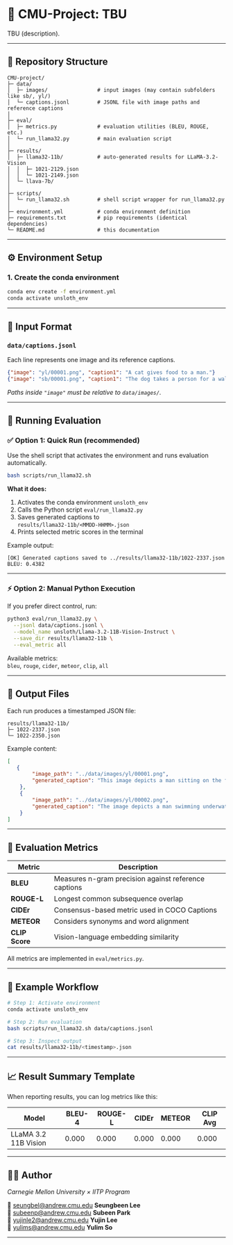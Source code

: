 # 🧠 CMU-Project: TBU

TBU (description).

---

## 📁 Repository Structure

```
CMU-project/
├─ data/
│  ├─ images/                # input images (may contain subfolders like sb/, yl/)
│  └─ captions.jsonl         # JSONL file with image paths and reference captions
│
├─ eval/
│  ├─ metrics.py             # evaluation utilities (BLEU, ROUGE, etc.)
│  └─ run_llama32.py         # main evaluation script
│
├─ results/
│  ├─ llama32-11b/           # auto-generated results for LLaMA-3.2-Vision
│  │  ├─ 1021-2129.json
│  │  └─ 1021-2149.json
│  └─ llava-7b/              
│
├─ scripts/
│  └─ run_llama32.sh         # shell script wrapper for run_llama32.py
│
├─ environment.yml           # conda environment definition
├─ requirements.txt          # pip requirements (identical dependencies)
└─ README.md                 # this documentation
```

---

## ⚙️ Environment Setup

### 1. Create the conda environment
```bash
conda env create -f environment.yml
conda activate unsloth_env
```


---

## 🧩 Input Format

### `data/captions.jsonl`
Each line represents one image and its reference captions.

```json
{"image": "yl/00001.png", "caption1": "A cat gives food to a man."}
{"image": "sb/00001.png", "caption1": "The dog takes a person for a walk."}
```

*Paths inside `"image"` must be relative to `data/images/`.*

---

## 🚀 Running Evaluation

### ✅ Option 1: Quick Run (recommended)
Use the shell script that activates the environment and runs evaluation automatically.

```bash
bash scripts/run_llama32.sh 
```

**What it does:**
1. Activates the conda environment `unsloth_env`
2. Calls the Python script `eval/run_llama32.py`
3. Saves generated captions to  
   `results/llama32-11b/<MMDD-HHMM>.json`
4. Prints selected metric scores in the terminal

Example output:
```
[OK] Generated captions saved to ../results/llama32-11b/1022-2337.json
BLEU: 0.4382
```

---

### ⚡ Option 2: Manual Python Execution
If you prefer direct control, run:
```bash
python3 eval/run_llama32.py \
  --jsonl data/captions.jsonl \
  --model_name unsloth/Llama-3.2-11B-Vision-Instruct \
  --save_dir results/llama32-11b \
  --eval_metric all
```

Available metrics:  
`bleu`, `rouge`, `cider`, `meteor`, `clip`, `all`

---

## 🧾 Output Files

Each run produces a timestamped JSON file:

```
results/llama32-11b/
├─ 1022-2337.json      
└─ 1022-2350.json     
```

Example content:
```json
[
   {
        "image_path": "../data/images/yl/00001.png",
        "generated_caption": "This image depicts a man sitting on the floor with a bowl of cat food, and a cat standing on its hind legs and holding the bowl with one paw, as if to beg for food."
    },
    {
        "image_path": "../data/images/yl/00002.png",
        "generated_caption": "The image depicts a man swimming underwater with a turtle perched on his back, showcasing a unique and intriguing scene."
    }
]
```

---

## 🧮 Evaluation Metrics

| Metric | Description |
|--------|--------------|
| **BLEU** | Measures n-gram precision against reference captions |
| **ROUGE-L** | Longest common subsequence overlap |
| **CIDEr** | Consensus-based metric used in COCO Captions |
| **METEOR** | Considers synonyms and word alignment |
| **CLIP Score** | Vision-language embedding similarity |

All metrics are implemented in `eval/metrics.py`.

---

## 🧪 Example Workflow

```bash
# Step 1: Activate environment
conda activate unsloth_env

# Step 2: Run evaluation
bash scripts/run_llama32.sh data/captions.jsonl

# Step 3: Inspect output
cat results/llama32-11b/<timestamp>.json
```

---

## 📈 Result Summary Template

When reporting results, you can log metrics like this:

| Model | BLEU-4 | ROUGE-L | CIDEr | METEOR | CLIP Avg |
|-------|--------|----------|--------|---------|-----------|
| LLaMA 3.2 11B Vision | 0.000 | 0.000 | 0.000 | 0.000 | 0.000 |

---

## 👩‍💻 Author

*Carnegie Mellon University × IITP Program*

📧 seungbel@andrew.cmu.edu
**Seungbeen Lee**  
📧 subeenp@andrew.cmu.edu
**Subeen Park**  
📧 yujinle2@andrew.cmu.edu
**Yujin Lee**  
📧 yulims@andrew.cmu.edu
**Yulim So**  

---